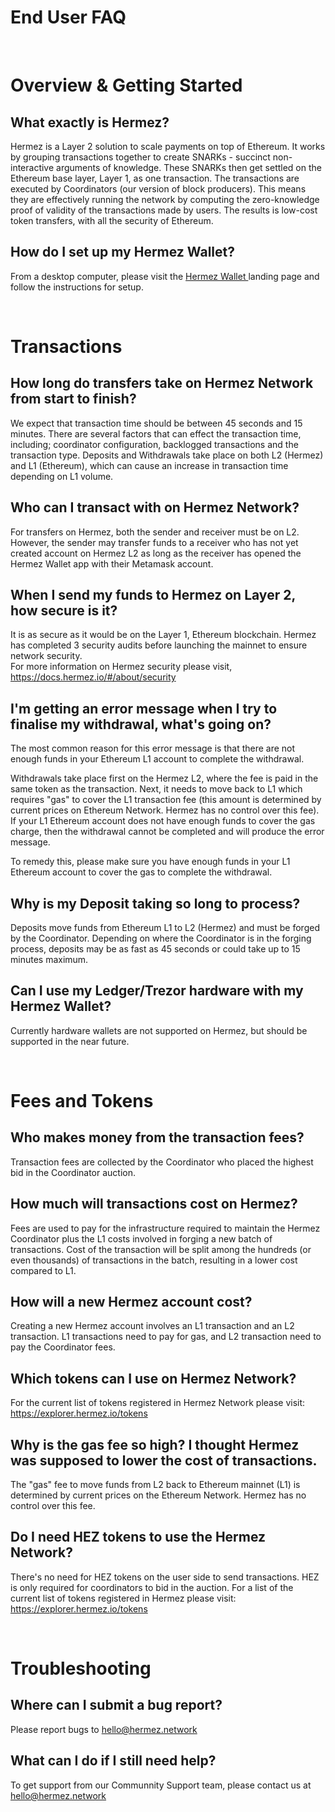 # End User FAQ
<br>

# Overview & Getting Started 

## What exactly is Hermez?

Hermez is a Layer 2 solution to scale payments on top of Ethereum.  It works by grouping transactions together to create SNARKs - succinct non-interactive arguments of knowledge.  These SNARKs then get settled on the Ethereum base layer, Layer 1, as one transaction. The transactions are executed by Coordinators (our version of block producers).  This means they are effectively running the network by computing the zero-knowledge proof of validity of the transactions made by users.  The results is low-cost token transfers, with all the security of Ethereum.  

## How do I set up my Hermez Wallet? 

From a desktop computer, please visit the <a href="https://hermez.io/wallet/"> Hermez Wallet </a> landing page and follow the instructions for setup. 

<br>

# Transactions

## How long do transfers take on Hermez Network from start to finish? 

We expect that transaction time should be between 45 seconds and 15 minutes. There are several factors that can effect the transaction time, including; coordinator configuration, backlogged transactions and the transaction type. Deposits and Withdrawals take place on both L2 (Hermez) and L1 (Ethereum), which can cause an increase in transaction time depending on L1 volume.  


## Who can I transact with on Hermez Network? 

For transfers on Hermez, both the sender and receiver must be on L2. However, the sender may transfer funds to a receiver who has not yet created account on Hermez L2 as long as the receiver has opened the Hermez Wallet app with their Metamask account.  


## When I send my funds to Hermez on Layer 2, how secure is it?  

It is as secure as it would be on the Layer 1, Ethereum blockchain. Hermez has completed 3 security audits before launching the mainnet to ensure network security.   
For more information on Hermez security please visit, https://docs.hermez.io/#/about/security


## I'm getting an error message when I try to finalise my withdrawal, what's going on?

The most common reason for this error message is that there are not enough funds in your Ethereum L1 account to complete the withdrawal.  

Withdrawals take place first on the Hermez L2, where the fee is paid in the same token as the transaction.  Next, it needs to move back to L1 which requires "gas" to cover the L1 transaction fee (this amount is determined by current prices on Ethereum Network. Hermez has no control over this fee).  If your L1 Ethereum account does not have enough funds to cover the gas charge, then the withdrawal cannot be completed and will produce the error message.  

To remedy this, please make sure you have enough funds in your L1 Ethereum account to cover the gas to complete the withdrawal.

## Why is my Deposit taking so long to process?

Deposits move funds from Ethereum  L1 to L2 (Hermez) and must be forged by the Coordinator.  Depending on where the Coordinator is in the forging process, deposits may be as fast as 45 seconds or could take up to 15 minutes maximum. 

## Can I use my Ledger/Trezor hardware with my Hermez Wallet?

Currently hardware wallets are not supported on Hermez, but should be supported in the near future. 

<br>

# Fees and Tokens

## Who makes money from the transaction fees?

Transaction fees are collected by the Coordinator who placed the highest bid in the Coordinator auction.

## How much will transactions cost on Hermez?

Fees are used to pay for the infrastructure required to maintain the Hermez Coordinator plus the L1 costs involved in forging a new batch of transactions. Cost of the transaction will be split among the hundreds (or even thousands) of transactions in the batch, resulting in a lower cost compared to L1.

## How will a new Hermez account cost?

Creating a new Hermez account involves an L1 transaction and an L2 transaction. L1 transactions
need to pay for gas, and L2 transaction need to pay the Coordinator fees.

## Which tokens can I use on Hermez Network?

For the current list of tokens registered in Hermez Network please visit: https://explorer.hermez.io/tokens

## Why is the gas fee so high? I thought Hermez was supposed to lower the cost of transactions.

The "gas" fee to move funds from L2 back to Ethereum mainnet (L1) is determined by current prices on the Ethereum Network. Hermez has no control over this fee.

## Do I need HEZ tokens to use the Hermez Network?

There's no need for HEZ tokens on the user side to send transactions.  HEZ is only required for coordinators to bid in the auction.
For a list of the current list of tokens registered in Hermez please visit: https://explorer.hermez.io/tokens

<br>

# Troubleshooting 

## Where can I submit a bug report?

Please report bugs to hello@hermez.network 

## What can I do if I still need help?

To get support from our Communnity Support team, please contact us at hello@hermez.network 